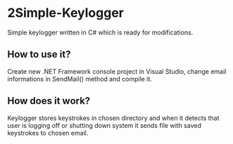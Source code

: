 # 2Simple-Keylogger
Simple keylogger written in C# which is ready for modifications. 

## How to use it?
Create new .NET Framework console project in Visual Studio, change email informations in SendMail() method and compile it. 

## How does it work?
Keylogger stores keystrokes in chosen directory and when it detects that user is logging off or shutting down system it sends file with saved keystrokes to chosen email.
